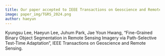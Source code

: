```yaml
---
title: Our paper accepted to IEEE Transactions on Geoscience and Remote Sensing.
image: paper_img/TGRS_2024.png
author: haeyun
---
```


Kyungsu Lee, Haeyun Lee, Juhum Park, Jae Youn Hwang, “Fine-Grained Binary Object Segmentation in Remote Sensing Imagery via Path-Selective Test-Time Adaptation”, IEEE Transactions on Geoscience and Remote Sensing.
